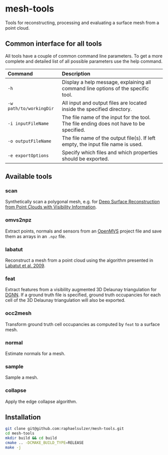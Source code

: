 # mesh-tools
Tools for reconstructing, processing and evaluating a surface mesh from a point cloud.



## Common interface for all tools

All tools have a couple of common command line parameters. To get a more complete and detailed list of all possible parameters use
the help command.

| Command                 | Description                                                                             |
|:------------------------|:----------------------------------------------------------------------------------------|
| `-h`<img width=100/>    | Display a help message, explaining all command line options of the specific tool.       |
| `-w path/to/workingDir` | All input and output files are located inside the specified directory.                  |
| `-i inputFileName`      | The file name of the input for the tool. The file ending does not have to be specified. |
| `-o outputFileName`     | The file name of the output file(s). If left empty, the input file name is used.        |
| `-e exportOptions`      | Specify which files and which properties should be exported.                            |



## Available tools

### scan

Synthetically scan a polygonal mesh, e.g. for [Deep Surface Reconstruction from Point Clouds with Visibility Information](https://github.com/raphaelsulzer/dsrv-data).

### omvs2npz

Extract points, normals and sensors from an [OpenMVS](https://github.com/cdcseacave/openMVS) project file and save them as arrays in an `.npz` file.


### labatut

Reconstruct a mesh from a point cloud using the algorithm presented in [Labatut et al. 2009](https://diglib.eg.org/handle/10.2312/CGF.v28i8pp2275-2290).

### feat

Extract features from a visibility augmented 3D Delaunay triangulation for [DGNN](https://github.com/raphaelsulzer/dgnn).
If a ground truth file is specified, ground truth occupancies for each cell of the 3D Delaunay triangulation will also be exported.


### occ2mesh

Transform ground truth cell occupancies as computed by `feat` to a surface mesh.

### normal

Estimate normals for a mesh.

### sample

Sample a mesh.

### collapse

Apply the edge collapse algorithm.


## Installation

```bash
git clone git@github.com:raphaelsulzer/mesh-tools.git
cd mesh-tools
mkdir build && cd build
cmake .. -DCMAKE_BUILD_TYPE=RELEASE
make -j
```

